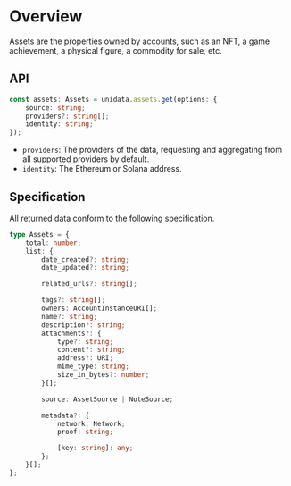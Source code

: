 # Overview

<Logos type="Assets" />

Assets are the properties owned by accounts, such as an NFT, a game achievement, a physical figure, a commodity for sale, etc.

## API

```ts
const assets: Assets = unidata.assets.get(options: {
    source: string;
    providers?: string[];
    identity: string;
});
```

-   `providers`: The providers of the data, requesting and aggregating from all supported providers by default.
-   `identity`: The Ethereum or Solana address.

## Specification

All returned data conform to the following specification.

```ts
type Assets = {
    total: number;
    list: {
        date_created?: string;
        date_updated?: string;

        related_urls?: string[];

        tags?: string[];
        owners: AccountInstanceURI[];
        name?: string;
        description?: string;
        attachments?: {
            type?: string;
            content?: string;
            address?: URI;
            mime_type: string;
            size_in_bytes?: number;
        }[];

        source: AssetSource | NoteSource;

        metadata?: {
            network: Network;
            proof: string;

            [key: string]: any;
        };
    }[];
};
```
